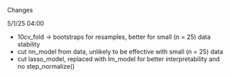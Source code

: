 Changes

5/1/25 04:00
- 10cv_fold -> bootstraps for resamples, better for small (n = 25) data stability
- cut nn_model from data, unlikely to be effective with small (n = 25) data
- cut lasso_model, replaced with lm_model for better interpretability and no step_normalize()
